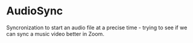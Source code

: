 # AudioSync
Syncronization to start an audio file at a precise time - trying to see if we can sync a music video better in Zoom. 
